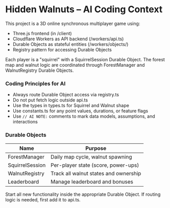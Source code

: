 # Hidden Walnuts – AI Coding Context

This project is a 3D online synchronous multiplayer game using:
- Three.js frontend (in /client)
- Cloudflare Workers as API backend (/workers/api.ts)
- Durable Objects as stateful entities (/workers/objects/)
- Registry pattern for accessing Durable Objects

Each player is a "squirrel" with a SquirrelSession Durable Object.
The forest map and walnut logic are coordinated through ForestManager and WalnutRegistry Durable Objects.

### Coding Principles for AI

- Always route Durable Object access via registry.ts
- Do not put fetch logic outside api.ts
- Use the types in types.ts for Squirrel and Walnut shape
- Use constants.ts for any point values, durations, or feature flags
- Use `// AI NOTE:` comments to mark data models, assumptions, and interactions

### Durable Objects

| Name           | Purpose                                |
|----------------|----------------------------------------|
| ForestManager  | Daily map cycle, walnut spawning       |
| SquirrelSession| Per-player state (score, power-ups)    |
| WalnutRegistry | Track all walnut states and ownership  |
| Leaderboard    | Manage leaderboard and bonuses         |

Start all new functionality inside the appropriate Durable Object.
If routing logic is needed, first add it to api.ts.
